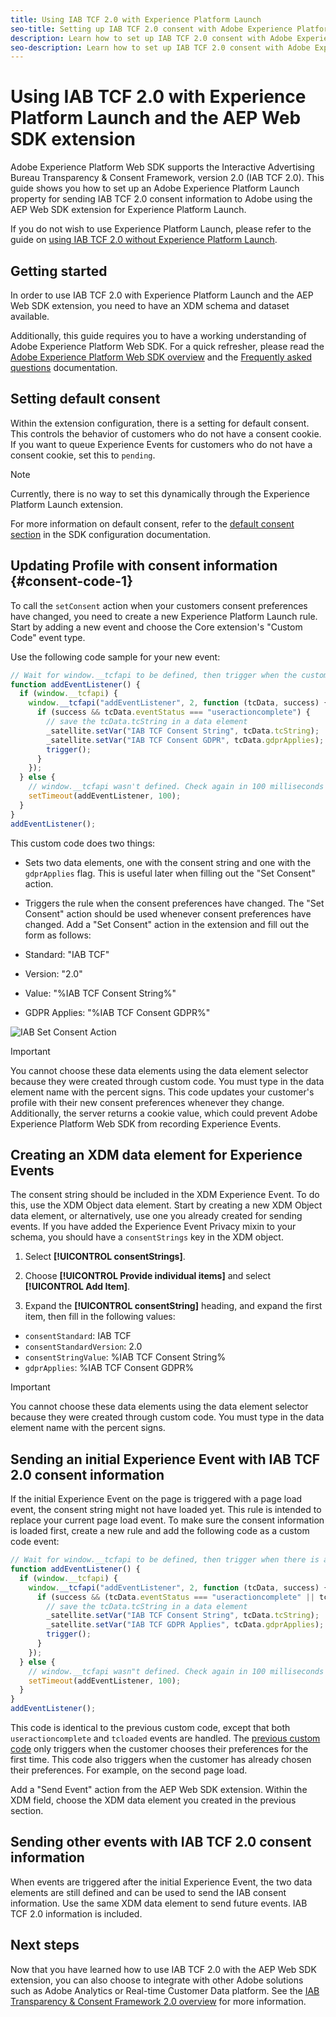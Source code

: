 ```yaml
---
title: Using IAB TCF 2.0 with Experience Platform Launch
seo-title: Setting up IAB TCF 2.0 consent with Adobe Experience Platform Launch and Adobe Experience Platform Web SDK
description: Learn how to set up IAB TCF 2.0 consent with Adobe Experience Platform Launch and Adobe Experience Platform Web SDK
seo-description: Learn how to set up IAB TCF 2.0 consent with Adobe Experience Platform Launch and Adobe Experience Platform Web SDK
---
```


# Using IAB TCF 2.0 with Experience Platform Launch and the AEP Web SDK extension

Adobe Experience Platform Web SDK supports the Interactive Advertising Bureau Transparency & Consent Framework, version 2.0 (IAB TCF 2.0). This guide shows you how to set up an Adobe Experience Platform Launch property for sending IAB TCF 2.0 consent information to Adobe using the AEP Web SDK extension for Experience Platform Launch.

If you do not wish to use Experience Platform Launch, please refer to the guide on [using IAB TCF 2.0 without Experience Platform Launch](./without-launch.md).

## Getting started

In order to use IAB TCF 2.0 with Experience Platform Launch and the AEP Web SDK extension, you need to have an XDM schema and dataset available.

Additionally, this guide requires you to have a working understanding of Adobe Experience Platform Web SDK. For a quick refresher, please read the [Adobe Experience Platform Web SDK overview](../../home.md) and the [Frequently asked questions](../../web-sdk-faq.md) documentation.

## Setting default consent

Within the extension configuration, there is a setting for default consent. This controls the behavior of customers who do not have a consent cookie. If you want to queue Experience Events for customers who do not have a consent cookie, set this to `pending`.

>[!NOTE]
>
>Currently, there is no way to set this dynamically through the Experience Platform Launch extension.

For more information on default consent, refer to the [default consent section](../../fundamentals/configuring-the-sdk.md#default-consent) in the SDK configuration documentation.

## Updating Profile with consent information {#consent-code-1}

To call the `setConsent` action when your customers consent preferences have changed, you need to create a new Experience Platform Launch rule. Start by adding a new event and choose the Core extension's "Custom Code" event type.

Use the following code sample for your new event:

```javascript
// Wait for window.__tcfapi to be defined, then trigger when the customer has completed their consent and preferences.
function addEventListener() {
  if (window.__tcfapi) {
    window.__tcfapi("addEventListener", 2, function (tcData, success) {
      if (success && tcData.eventStatus === "useractioncomplete") {
        // save the tcData.tcString in a data element
        _satellite.setVar("IAB TCF Consent String", tcData.tcString);
        _satellite.setVar("IAB TCF Consent GDPR", tcData.gdprApplies);
        trigger();
      }
    });
  } else {
    // window.__tcfapi wasn't defined. Check again in 100 milliseconds
    setTimeout(addEventListener, 100);
  }
}
addEventListener();
```

This custom code does two things:

* Sets two data elements, one with the consent string and one with the `gdprApplies` flag. This is useful later when filling out the "Set Consent" action. 

* Triggers the rule when the consent preferences have changed. The "Set Consent" action should be used whenever consent preferences have changed. Add a "Set Consent" action in the extension and fill out the form as follows:

* Standard: "IAB TCF"
* Version: "2.0"
* Value: "%IAB TCF Consent String%"
* GDPR Applies: "%IAB TCF Consent GDPR%"

![IAB Set Consent Action](../../../assets/iab_set_consent_action.png)

>[!IMPORTANT]
>
>You cannot choose these data elements using the data element selector because they were created through custom code. You must type in the data element name with the percent signs. This code updates your customer's profile with their new consent preferences whenever they change. Additionally, the server returns a cookie value, which could prevent Adobe Experience Platform Web SDK from recording Experience Events.

## Creating an XDM data element for Experience Events

The consent string should be included in the XDM Experience Event. To do this, use the XDM Object data element. Start by creating a new XDM Object data element, or alternatively, use one you already created for sending events. If you have added the Experience Event Privacy mixin to your schema, you should have a `consentStrings` key in the XDM object.

1. Select **[!UICONTROL consentStrings]**.

1. Choose **[!UICONTROL Provide individual items]** and select **[!UICONTROL Add Item]**. 

1. Expand the **[!UICONTROL consentString]** heading, and expand the first item, then fill in the following values:

* `consentStandard`: IAB TCF
* `consentStandardVersion`: 2.0
* `consentStringValue`: %IAB TCF Consent String%
* `gdprApplies`: %IAB TCF Consent GDPR%

>[!IMPORTANT]
>
>You cannot choose these data elements using the data element selector because they were created through custom code. You must type in the data element name with the percent signs.

## Sending an initial Experience Event with IAB TCF 2.0 consent information

If the initial Experience Event on the page is triggered with a page load event, the consent string might not have loaded yet. This rule is intended to replace your current page load event. To make sure the consent information is loaded first, create a new rule and add the following code as a custom code event:

```javascript
// Wait for window.__tcfapi to be defined, then trigger when there is a consent string
function addEventListener() {
  if (window.__tcfapi) {
    window.__tcfapi("addEventListener", 2, function (tcData, success) {
      if (success && (tcData.eventStatus === "useractioncomplete" || tcData.eventStatus === "tcloaded")) {
        // save the tcData.tcString in a data element
        _satellite.setVar("IAB TCF Consent String", tcData.tcString);
        _satellite.setVar("IAB TCF GDPR Applies", tcData.gdprApplies);
        trigger();
      }
    });
  } else {
    // window.__tcfapi wasn"t defined. Check again in 100 milliseconds
    setTimeout(addEventListener, 100);
  }
}
addEventListener();
```

This code is identical to the previous custom code, except that both `useractioncomplete` and `tcloaded` events are handled. The [previous custom code](#consent-code-1) only triggers when the customer chooses their preferences for the first time. This code also triggers when the customer has already chosen their preferences. For example, on the second page load.

Add a "Send Event" action from the AEP Web SDK extension. Within the XDM field, choose the XDM data element you created in the previous section.

## Sending other events with IAB TCF 2.0 consent information

When events are triggered after the initial Experience Event, the two data elements are still defined and can be used to send the IAB consent information. Use the same XDM data element to send future events. IAB TCF 2.0 information is included.

## Next steps

Now that you have learned how to use IAB TCF 2.0 with the AEP Web SDK extension, you can also choose to integrate with other Adobe solutions such as Adobe Analytics or Real-time Customer Data platform. See the [IAB Transparency & Consent Framework 2.0 overview](./overview.md) for more information.
